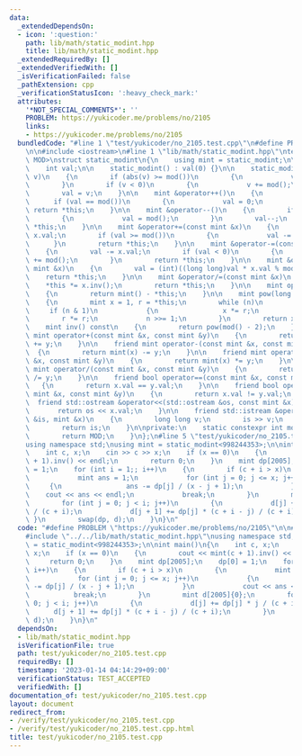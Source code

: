 ```yaml
---
data:
  _extendedDependsOn:
  - icon: ':question:'
    path: lib/math/static_modint.hpp
    title: lib/math/static_modint.hpp
  _extendedRequiredBy: []
  _extendedVerifiedWith: []
  _isVerificationFailed: false
  _pathExtension: cpp
  _verificationStatusIcon: ':heavy_check_mark:'
  attributes:
    '*NOT_SPECIAL_COMMENTS*': ''
    PROBLEM: https://yukicoder.me/problems/no/2105
    links:
    - https://yukicoder.me/problems/no/2105
  bundledCode: "#line 1 \"test/yukicoder/no_2105.test.cpp\"\n#define PROBLEM \"https://yukicoder.me/problems/no/2105\"\
    \n\n#include <iostream>\n#line 1 \"lib/math/static_modint.hpp\"\ntemplate <int\
    \ MOD>\nstruct static_modint\n{\n    using mint = static_modint;\n\npublic:\n\
    \    int val;\n\n    static_modint() : val(0) {}\n\n    static_modint(long long\
    \ v)\n    {\n        if (abs(v) >= mod())\n        {\n            v %= mod();\n\
    \        }\n        if (v < 0)\n        {\n            v += mod();\n        }\n\
    \        val = v;\n    }\n\n    mint &operator++()\n    {\n        val++;\n  \
    \      if (val == mod())\n        {\n            val = 0;\n        }\n       \
    \ return *this;\n    }\n\n    mint &operator--()\n    {\n        if (val == 0)\n\
    \        {\n            val = mod();\n        }\n        val--;\n        return\
    \ *this;\n    }\n\n    mint &operator+=(const mint &x)\n    {\n        val +=\
    \ x.val;\n        if (val >= mod())\n        {\n            val -= mod();\n  \
    \      }\n        return *this;\n    }\n\n    mint &operator-=(const mint &x)\n\
    \    {\n        val -= x.val;\n        if (val < 0)\n        {\n            val\
    \ += mod();\n        }\n        return *this;\n    }\n\n    mint &operator*=(const\
    \ mint &x)\n    {\n        val = (int)((long long)val * x.val % mod());\n    \
    \    return *this;\n    }\n\n    mint &operator/=(const mint &x)\n    {\n    \
    \    *this *= x.inv();\n        return *this;\n    }\n\n    mint operator-()\n\
    \    {\n        return mint() - *this;\n    }\n\n    mint pow(long long n) const\n\
    \    {\n        mint x = 1, r = *this;\n        while (n)\n        {\n       \
    \     if (n & 1)\n            {\n                x *= r;\n            }\n    \
    \        r *= r;\n            n >>= 1;\n        }\n        return x;\n    }\n\n\
    \    mint inv() const\n    {\n        return pow(mod() - 2);\n    }\n\n    friend\
    \ mint operator+(const mint &x, const mint &y)\n    {\n        return mint(x)\
    \ += y;\n    }\n\n    friend mint operator-(const mint &x, const mint &y)\n  \
    \  {\n        return mint(x) -= y;\n    }\n\n    friend mint operator*(const mint\
    \ &x, const mint &y)\n    {\n        return mint(x) *= y;\n    }\n\n    friend\
    \ mint operator/(const mint &x, const mint &y)\n    {\n        return mint(x)\
    \ /= y;\n    }\n\n    friend bool operator==(const mint &x, const mint &y)\n \
    \   {\n        return x.val == y.val;\n    }\n\n    friend bool operator!=(const\
    \ mint &x, const mint &y)\n    {\n        return x.val != y.val;\n    }\n\n  \
    \  friend std::ostream &operator<<(std::ostream &os, const mint &x)\n    {\n \
    \       return os << x.val;\n    }\n\n    friend std::istream &operator>>(std::istream\
    \ &is, mint &x)\n    {\n        long long v;\n        is >> v;\n        x = mint(v);\n\
    \        return is;\n    }\n\nprivate:\n    static constexpr int mod()\n    {\n\
    \        return MOD;\n    }\n};\n#line 5 \"test/yukicoder/no_2105.test.cpp\"\n\
    using namespace std;\nusing mint = static_modint<998244353>;\n\nint main()\n{\n\
    \    int c, x;\n    cin >> c >> x;\n    if (x == 0)\n    {\n        cout << mint(c\
    \ + 1).inv() << endl;\n        return 0;\n    }\n    mint dp[2005];\n    dp[0]\
    \ = 1;\n    for (int i = 1;; i++)\n    {\n        if (c + i > x)\n        {\n\
    \            mint ans = 1;\n            for (int j = 0; j <= x; j++)\n       \
    \     {\n                ans -= dp[j] / (x - j + 1);\n            }\n        \
    \    cout << ans << endl;\n            break;\n        }\n        mint d[2005]{0};\n\
    \        for (int j = 0; j < i; j++)\n        {\n            d[j] += dp[j] * j\
    \ / (c + i);\n            d[j + 1] += dp[j] * (c + i - j) / (c + i);\n       \
    \ }\n        swap(dp, d);\n    }\n}\n"
  code: "#define PROBLEM \"https://yukicoder.me/problems/no/2105\"\n\n#include <iostream>\n\
    #include \"../../lib/math/static_modint.hpp\"\nusing namespace std;\nusing mint\
    \ = static_modint<998244353>;\n\nint main()\n{\n    int c, x;\n    cin >> c >>\
    \ x;\n    if (x == 0)\n    {\n        cout << mint(c + 1).inv() << endl;\n   \
    \     return 0;\n    }\n    mint dp[2005];\n    dp[0] = 1;\n    for (int i = 1;;\
    \ i++)\n    {\n        if (c + i > x)\n        {\n            mint ans = 1;\n\
    \            for (int j = 0; j <= x; j++)\n            {\n                ans\
    \ -= dp[j] / (x - j + 1);\n            }\n            cout << ans << endl;\n \
    \           break;\n        }\n        mint d[2005]{0};\n        for (int j =\
    \ 0; j < i; j++)\n        {\n            d[j] += dp[j] * j / (c + i);\n      \
    \      d[j + 1] += dp[j] * (c + i - j) / (c + i);\n        }\n        swap(dp,\
    \ d);\n    }\n}\n"
  dependsOn:
  - lib/math/static_modint.hpp
  isVerificationFile: true
  path: test/yukicoder/no_2105.test.cpp
  requiredBy: []
  timestamp: '2023-01-14 04:14:29+09:00'
  verificationStatus: TEST_ACCEPTED
  verifiedWith: []
documentation_of: test/yukicoder/no_2105.test.cpp
layout: document
redirect_from:
- /verify/test/yukicoder/no_2105.test.cpp
- /verify/test/yukicoder/no_2105.test.cpp.html
title: test/yukicoder/no_2105.test.cpp
---
```

